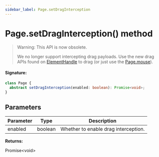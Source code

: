 ```yaml
---
sidebar_label: Page.setDragInterception
---
```


# Page.setDragInterception() method

> Warning: This API is now obsolete.
>
> We no longer support intercepting drag payloads. Use the new drag APIs found on [ElementHandle](./puppeteer.elementhandle.md) to drag (or just use the [Page.mouse](./puppeteer.page.md)).

#### Signature:

```typescript
class Page {
  abstract setDragInterception(enabled: boolean): Promise<void>;
}
```

## Parameters

| Parameter | Type    | Description                          |
| --------- | ------- | ------------------------------------ |
| enabled   | boolean | Whether to enable drag interception. |

**Returns:**

Promise&lt;void&gt;
